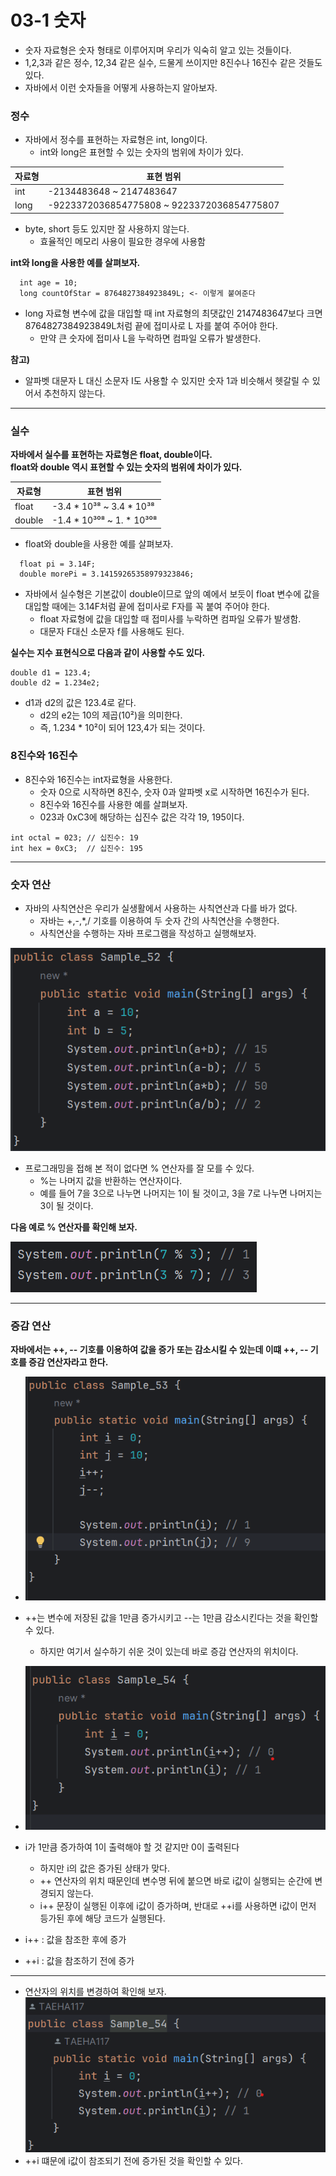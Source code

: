 # 03-1 숫자
* 숫자 자료형은 숫자 형태로 이루어지며 우리가 익숙히 알고 있는 것들이다.
* 1,2,3과 같은 정수, 12,34 같은 실수, 드물게 쓰이지만 8진수나 16진수 같은 것들도 있다.
* 자바에서 이런 숫자들을 어떻게 사용하는지 알아보자.

### 정수
* 자바에서 정수를 표현하는 자료형은 int, long이다.
  - int와 long은 표현할 수 있는 숫자의 범위에 차이가 있다.

| 자료형 | 표현 범위                                       |
|---|---------------------------------------------|
|int| -2134483648 ~ 2147483647                    |
|long| -9223372036854775808 ~ 9223372036854775807  |
* byte, short 등도 있지만 잘 사용하지 않는다.
  - 효율적인 메모리 사용이 필요한 경우에 사용함

<b>int와 long을 사용한 예를 살펴보자.</b>
```
  int age = 10;
  long countOfStar = 8764827384923849L; <- 이렇게 붙여준다
```
* long 자료형 변수에 값을 대입할 때 int 자료형의 최댓값인 2147483647보다 크면 8764827384923849L처럼 끝에 접미사로 L 자를 붙여 주어야 한다.
  - 만약 큰 숫자에 접미사 L을 누락하면 컴파일 오류가 발생한다.<br>

<b>참고)</b>
* 알파벳 대문자 L 대신 소문자 I도 사용할 수 있지만 숫자 1과 비슷해서 헷갈릴 수 있어서 추천하지 않는다.
---
### 실수
<b> 자바에서 실수를 표현하는 자료형은 float, double이다.<br></b>
<b> float와 double 역시 표현할 수 있는 숫자의 범위에 차이가 있다.</b>

| 자료형 | 표현 범위 |
|---|---|
|float|-3.4 * 10³⁸ ~ 3.4 * 10³⁸|
|double|-1.4 * 10³⁰⁸ ~ 1. * 10³⁰⁸|
* float와 double을 사용한 예를 살펴보자.
```
  float pi = 3.14F;
  double morePi = 3.14159265358979323846;
```
* 자바에서 실수형은 기본값이 double이므로 앞의 예에서 보듯이 float 변수에 값을 대입할 때에는 3.14F처럼 끝에 접미사로 F자를 꼭 붙여 주어야 한다.
  - float 자료형에 값을 대입할 때 접미사를 누락하면 컴파일 오류가 발생함.
  - 대문자 F대신 소문자 f를 사용해도 된다.

<b> 실수는 지수 표현식으로 다음과 같이 사용할 수도 있다.</b>

```
double d1 = 123.4;
double d2 = 1.234e2;
```
* d1과 d2의 값은 123.4로 같다.
  - d2의 e2는 10의 제곱(10²)을 의미한다.
  - 즉, 1.234 * 10²이 되어 123,4가 되는 것이다.

### 8진수와 16진수
* 8진수와 16진수는 int자료형을 사용한다.
  - 숫자 0으로 시작하면 8진수, 숫자 0과 알파벳 x로 시작하면 16진수가 된다.
  - 8진수와 16진수를 사용한 예를 살펴보자.
  - 023과 0xC3에 해당하는 십진수 값은 각각 19, 195이다.
```
int octal = 023; // 십진수: 19
int hex = 0xC3;  // 십진수: 195
```
---
### 숫자 연산
* 자바의 사칙연산은 우리가 실생활에서 사용하는 사칙연산과 다를 바가 없다.
  - 자바는 +,-,*,/ 기호를 이용하여 두 숫자 간의 사칙연산을 수행한다.
  - 사칙연산을 수행하는 자바 프로그램을 작성하고 실행해보자.

![img.png](img.png)

* 프로그래밍을 접해 본 적이 없다면 % 연산자를 잘 모를 수 있다.
  - %는 나머지 값을 반환하는 연산자이다.
  - 예를 들어 7을 3으로 나누면 나머지는 1이 될 것이고, 3을 7로 나누면 나머지는 3이 될 것이다.

<b>다음 예로 % 연산자를 확인해 보자.</b>

![img_1.png](img_1.png)

---
### 증감 연산
<b>자바에서는 ++, -- 기호를 이용하여 값을 증가 또는 감소시킬 수 있는데 이떄 ++, -- 기호를 증감 연산자라고 한다.</b>
* ![img_2.png](img_2.png)


* ++는 변수에 저장된 값을 1만큼 증가시키고 --는 1만큼 감소시킨다는 것을 확인할 수 있다.
  - 하지만 여기서 실수하기 쉬운 것이 있는데 바로 증감 연산자의 위치이다.
* ![img_4.png](img_4.png)
* i가 1만큼 증가하여 1이 출력해야 할 것 같지만 0이 출력된다
  - 하지만 i의 값은 증가된 상태가 맞다.
  - ++ 연산자의 위치 때문인데 변수명 뒤에 붙으면 바로 i값이 실행되는 순간에 변경되지 않는다.
  - i++ 문장이 실행된 이후에 i값이 증가하며, 반대로 ++i를 사용하면 i값이 먼저 등가된 후에 해당 코드가 실행된다.
* i++ : 값을 참조한 후에 증가 
* ++i : 값을 참조하기 전에 증가
---

* 연산자의 위치를 변경하여 확인해 보자.
![img_5.png](img_5.png)
* ++i 떄문에 i값이 참조되기 전에 증가된 것을 확인할 수 있다.